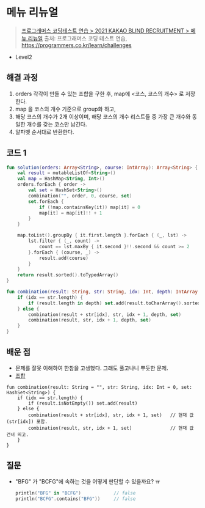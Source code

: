 # 메뉴 리뉴얼

> [프로그래머스 코딩테스트 연습 > 2021 KAKAO BLIND RECRUITMENT > 메뉴 리뉴얼](https://programmers.co.kr/learn/courses/30/lessons/72411)
> 출처: 프로그래머스 코딩 테스트 연습, https://programmers.co.kr/learn/challenges

- Level2

## 해결 과정

1. orders 각각이 만들 수 있는 조합을 구한 후, map에 <코스, 코스의 개수> 로 저장한다.
2. map 을 코스의 개수 기준으로 group화 하고,
3. 해당 코스의 개수가 2개 이상이며, 해당 코스의 개수 리스트들 중 가장 큰 개수와 동일한 개수를 갖는 코스만 남긴다.
4. 알파벳 순서대로 반환한다.

## 코드 1

```kotlin
fun solution(orders: Array<String>, course: IntArray): Array<String> {
    val result = mutableListOf<String>()
    val map = HashMap<String, Int>()
    orders.forEach { order ->
        val set = HashSet<String>()
        combination("", order, 0, course, set)
        set.forEach {
            if (!map.containsKey(it)) map[it] = 0
            map[it] = map[it]!! + 1
        }
    }

    map.toList().groupBy { it.first.length }.forEach { (_, lst) ->
        lst.filter { (_, count) ->
            count == lst.maxBy { it.second }!!.second && count >= 2
        }.forEach { (course, _) ->
            result.add(course)
        }
    }
    return result.sorted().toTypedArray()
}

fun combination(result: String, str: String, idx: Int, depth: IntArray, set: HashSet<String>) {
    if (idx == str.length) {
        if (result.length in depth) set.add(result.toCharArray().sorted().joinToString(""))
    } else {
        combination(result + str[idx], str, idx + 1, depth, set)
        combination(result, str, idx + 1, depth, set)
    }
}
```

## 배운 점

- 문제를 잘못 이해하여 한참을 고생했다. 그래도 풀고나니 뿌듯한 문제.
- [조합](https://cinntiq.com/algorithm/combination/)

```
fun combination(result: String = "", str: String, idx: Int = 0, set: HashSet<String>) {
    if (idx == str.length) {
        if (result.isNotEmpty()) set.add(result)
    } else {
        combination(result + str[idx], str, idx + 1, set)   // 현재 값 (str[idx]) 포함.
        combination(result, str, idx + 1, set)              // 현재 값 건너 띄고.
    }
}
```

## 질문

- "BFG" 가 "BCFG"에 속하는 것을 어떻게 판단할 수 있을까요? ㅠ
  ```kotlin
  println("BFG" in "BCFG")            // false
  println("BCFG".contains("BFG"))     // false
  ```
